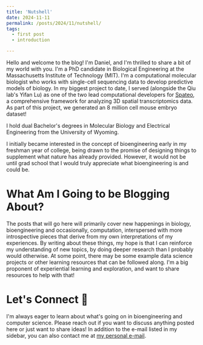```yaml
---
title: 'Nutshell'
date: 2024-11-11
permalink: /posts/2024/11/nutshell/
tags:
  - first post
  - introduction

---
```


Hello and welcome to the blog! I'm Daniel, and I'm thrilled to share a bit of my world with you. I'm a PhD candidate in Biological Engineering at the Massachusetts Institute of Technology (MIT). I'm a computational molecular biologist who works with single-cell sequencing data to develop predictive models of biology. In my biggest project to date, I served (alongside the Qiu lab's Yifan Lu) as one of the two lead computational developers for [Spateo](https://www.cell.com/cell/fulltext/S0092-8674(24)01159-0), a comprehensive framework for analyzing 3D spatial transcriptomics data. As part of this project, we generated an 8 million cell mouse embryo dataset!



I hold dual Bachelor's degrees in Molecular Biology and Electrical Engineering from the University of Wyoming.

I initially became interested in the concept of bioengineering early in my freshman year of college, being drawn to the promise of designing things to supplement what nature has already provided. However, it would not be until grad school that I would truly appreciate what bioengineering is and could be.  

What Am I Going to be Blogging About? 
======
The posts that will go here will primarily cover new happenings in biology, bioengineering and occasionally, computation, interspersed with more introspective pieces that derive from my own interpretations of my experiences. By writing about these things, my hope is that I can reinforce my understanding of new topics, by doing deeper research than I probably would otherwise. At some point, there may be some example data science projects or other learning resources that can be followed along. I'm a big proponent of experiential learning and exploration, and want to share resources to help with that! 


Let's Connect &#129309;
======
I'm always eager to learn about what's going on in bioengineering and computer science. Please reach out if you want to discuss anything posted here or just want to share ideas! In addition to the e-mail listed in my sidebar, you can also contact me at <a href="mailto:danielyumengzhu@gmail.com">my personal e-mail</a>. 